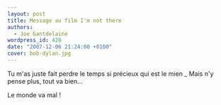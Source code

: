 ```yaml
---
layout: post
title: Message au film I'm not there
authors:
  - Joe Gantdelaine
wordpress_id: 428
date: "2007-12-06 21:24:00 +0100"
cover: bob-dylan.jpg
---
```


Tu m'as juste fait perdre le temps si précieux qui est le mien \_ Mais n'y pense
plus, tout va bien…

Le monde va mal !
